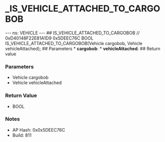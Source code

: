 # _IS_VEHICLE_ATTACHED_TO_CARGOBOB

--- ns: VEHICLE --- ## IS_VEHICLE_ATTACHED_TO_CARGOBOB  // 0xD40148F22E81A1D9 0x5DEEC76C BOOL IS_VEHICLE_ATTACHED_TO_CARGOBOB(Vehicle cargobob, Vehicle vehicleAttached);   ## Parameters * **cargobob**: * **vehicleAttached**:  ## Return value

### Parameters
* Vehicle cargobob
* Vehicle vehicleAttached

### Return Value
* BOOL

### Notes
* AP Hash: 0x0x5DEEC76C
* Build: 811

